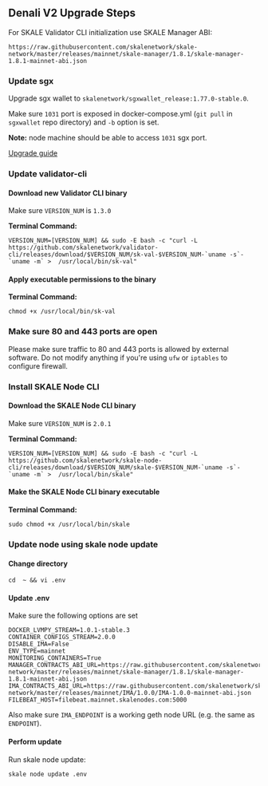 ## Denali V2 Upgrade Steps

For SKALE Validator CLI initialization use SKALE Manager ABI:

`https://raw.githubusercontent.com/skalenetwork/skale-network/master/releases/mainnet/skale-manager/1.8.1/skale-manager-1.8.1-mainnet-abi.json`

### Update sgx

Upgrade sgx wallet to `skalenetwork/sgxwallet_release:1.77.0-stable.0`.

Make sure `1031` port is exposed in docker-compose.yml (`git pull` in `sgxwallet` repo directory) and `-b` option is set.

**Note:** node machine should be able to access `1031` sgx port.

[Upgrade guide](https://github.com/skalenetwork/sgxwallet/blob/develop/docs/run-in-hardware-mode.md#start-stop-and-upgrade-sgxwallet-containers)

### Update validator-cli

#### Download new Validator CLI binary

Make sure `VERSION_NUM` is `1.3.0`

**Terminal Command:**

```shell
VERSION_NUM=[VERSION_NUM] && sudo -E bash -c "curl -L https://github.com/skalenetwork/validator-cli/releases/download/$VERSION_NUM/sk-val-$VERSION_NUM-`uname -s`-`uname -m` >  /usr/local/bin/sk-val"
```

#### Apply executable permissions to the binary

**Terminal Command:**

```shell
chmod +x /usr/local/bin/sk-val
```

### Make sure 80 and 443 ports are open

Please make sure traffic to 80 and 443 ports is allowed by external software.
Do not modify anything if you're using `ufw` or `iptables` to configure firewall.

### Install SKALE Node CLI

#### Download the SKALE Node CLI binary

Make sure `VERSION_NUM` is `2.0.1`

**Terminal Command:**

```shell
VERSION_NUM=[VERSION_NUM] && sudo -E bash -c "curl -L https://github.com/skalenetwork/skale-node-cli/releases/download/$VERSION_NUM/skale-$VERSION_NUM-`uname -s`-`uname -m` >  /usr/local/bin/skale"

```

#### Make the SKALE Node CLI binary executable

**Terminal Command:**

```shell
sudo chmod +x /usr/local/bin/skale
```

### Update node using skale node update

#### Change directory
```shell
cd  ~ && vi .env
```

#### Update .env

Make sure the following options are set

```shell
DOCKER_LVMPY_STREAM=1.0.1-stable.3
CONTAINER_CONFIGS_STREAM=2.0.0
DISABLE_IMA=False
ENV_TYPE=mainnet
MONITORING_CONTAINERS=True
MANAGER_CONTRACTS_ABI_URL=https://raw.githubusercontent.com/skalenetwork/skale-network/master/releases/mainnet/skale-manager/1.8.1/skale-manager-1.8.1-mainnet-abi.json
IMA_CONTRACTS_ABI_URL=https://raw.githubusercontent.com/skalenetwork/skale-network/master/releases/mainnet/IMA/1.0.0/IMA-1.0.0-mainnet-abi.json
FILEBEAT_HOST=filebeat.mainnet.skalenodes.com:5000
```

Also make sure `IMA_ENDPOINT` is a working geth node URL (e.g. the same as `ENDPOINT`).

#### Perform update

Run skale node update:
```shell
skale node update .env
```
